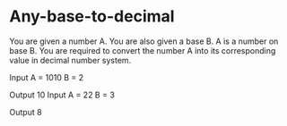 # Any-base-to-decimal

You are given a number A. You are also given a base B. A is a number on base B.
You are required to convert the number A into its corresponding value in decimal number system.


Input
A = 1010
B = 2

Output
10
Input
A = 22 
B = 3

Output
8
